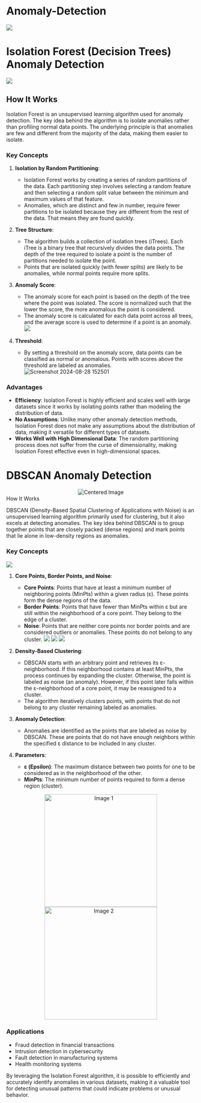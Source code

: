 # Anomaly-Detection 
![](https://github.com/user-attachments/assets/c4e54da3-c232-492a-b9d3-f019703ee6df)

# Isolation Forest (Decision Trees) Anomaly Detection

![](https://github.com/user-attachments/assets/b3e0a873-b7f6-459f-bc17-7fe454792233)

## How It Works

Isolation Forest is an unsupervised learning algorithm used for anomaly detection. The key idea behind the algorithm is to isolate anomalies rather than profiling normal data points. The underlying principle is that anomalies are few and different from the majority of the data, making them easier to isolate.

### Key Concepts

1. **Isolation by Random Partitioning**: 
   - Isolation Forest works by creating a series of random partitions of the data. Each partitioning step involves selecting a random feature and then selecting a random split value between the minimum and maximum values of that feature.
   - Anomalies, which are distinct and few in number, require fewer partitions to be isolated because they are different from the rest of the data. That means they are found quickly. 

2. **Tree Structure**:
   - The algorithm builds a collection of isolation trees (iTrees). Each iTree is a binary tree that recursively divides the data points. The depth of the tree required to isolate a point is the number of partitions needed to isolate the point.
   - Points that are isolated quickly (with fewer splits) are likely to be anomalies, while normal points require more splits.

3. **Anomaly Score**:
   - The anomaly score for each point is based on the depth of the tree where the point was isolated. The score is normalized such that the lower the score, the more anomalous the point is considered.
   - The anomaly score is calculated for each data point across all trees, and the average score is used to determine if a point is an anomaly.
     ![](https://github.com/user-attachments/assets/73fdd90e-9ca4-4246-b148-8bb8b8dcba18)

5. **Threshold**:
   - By setting a threshold on the anomaly score, data points can be classified as normal or anomalous. Points with scores above the threshold are labeled as anomalies.
     ![Screenshot 2024-08-28 152501](https://github.com/user-attachments/assets/c7b2a548-29bc-4bf8-9005-86b146d549ed)

### Advantages

- **Efficiency**: Isolation Forest is highly efficient and scales well with large datasets since it works by isolating points rather than modeling the distribution of data.
- **No Assumptions**: Unlike many other anomaly detection methods, Isolation Forest does not make any assumptions about the distribution of data, making it versatile for different types of datasets.
- **Works Well with High Dimensional Data**: The random partitioning process does not suffer from the curse of dimensionality, making Isolation Forest effective even in high-dimensional spaces.

# DBSCAN Anomaly Detection

<div align="center">
    <img src="https://github.com/user-attachments/assets/92024f19-42ae-4c4b-8af3-bb0a7e68092a" alt="Centered Image">
</div

## How It Works

DBSCAN (Density-Based Spatial Clustering of Applications with Noise) is an unsupervised learning algorithm primarily used for clustering, but it also excels at detecting anomalies. The key idea behind DBSCAN is to group together points that are closely packed (dense regions) and mark points that lie alone in low-density regions as anomalies.

### Key Concepts

![](https://github.com/user-attachments/assets/a9043861-fbc1-4c70-bf08-a8b8b8faae7c)

1. **Core Points, Border Points, and Noise**:
   - **Core Points**: Points that have at least a minimum number of neighboring points (MinPts) within a given radius (ε). These points form the dense regions of the data.
   - **Border Points**: Points that have fewer than MinPts within ε but are still within the neighborhood of a core point. They belong to the edge of a cluster.
   - **Noise**: Points that are neither core points nor border points and are considered outliers or anomalies. These points do not belong to any cluster.
     ![](https://github.com/user-attachments/assets/1f39f50e-8eb3-4074-a523-041293099deb)
     ![](https://github.com/user-attachments/assets/60884540-cba8-4275-a918-b002a3025f77)
     ![](https://github.com/user-attachments/assets/0300982e-f448-48e2-b383-ecd27d0ddb26)



2. **Density-Based Clustering**:
   - DBSCAN starts with an arbitrary point and retrieves its ε-neighborhood. If this neighborhood contains at least MinPts, the process continues by expanding the cluster. Otherwise, the point is labeled as noise (an anomaly). However, if this point later falls within the ε-neighborhood of a core point, it may be reassigned to a cluster.
   - The algorithm iteratively clusters points, with points that do not belong to any cluster remaining labeled as anomalies.

3. **Anomaly Detection**:
   - Anomalies are identified as the points that are labeled as noise by DBSCAN. These are points that do not have enough neighbors within the specified ε distance to be included in any cluster.

4. **Parameters**:
   - **ε (Epsilon)**: The maximum distance between two points for one to be considered as in the neighborhood of the other.
   - **MinPts**: The minimum number of points required to form a dense region (cluster).

<p align="center">
    <img src="https://github.com/user-attachments/assets/ffb68d91-4942-411e-a268-2cef7dae6c30" alt="Image 1" height="300">
    <img src="https://github.com/user-attachments/assets/9f02a377-cea9-4293-9bd7-c5629c6aa766" alt="Image 2" height="300">
</p>

### Applications

- Fraud detection in financial transactions
- Intrusion detection in cybersecurity
- Fault detection in manufacturing systems
- Health monitoring systems

By leveraging the Isolation Forest algorithm, it is possible to efficiently and accurately identify anomalies in various datasets, making it a valuable tool for detecting unusual patterns that could indicate problems or unusual behavior.

